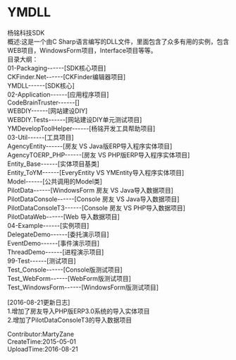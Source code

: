 # YMDLL
杨铭科技SDK
<br/>
概述:这是一个由C Sharp语言编写的DLL文件，里面包含了众多有用的实例，包含WEB项目，WindowsForm项目，Interface项目等等。
<br/>
目录大纲：
<br/>
01-Packaging------[SDK核心项目]
<br/>
    CKFinder.Net------[CKFinder编辑器项目]
<br/>
    YMDLL------[SDK核心]
<br/>
02-Application------[应用程序项目]<br/>
    CodeBrainTruster------[]<br/>
    WEBDIY------[网站建设DIY]<br/>
    WEBDIY.Tests------[网站建设DIY单元测试项目]<br/>
    YMDevelopToolHelper------[杨铭开发工具帮助项目]<br/>
03-Util------[工具项目]<br/>
    AgencyEntity------[房友 VS Java版ERP导入程序实体项目]<br/>
    AgencyTOERP_PHP------[房友 VS PHP版ERP导入程序实体项目]<br/>
    Entity_Base------[实体项目基类]<br/>
    Entity_ToYM------[EveryEntity VS YMEntity导入程序实体项目]<br/>
    Model------[公共调用的Model类]<br/>
    PilotData------[WindowsForm 房友 VS Java导入数据项目]<br/>
    PilotDataConsole------[Console 房友 VS Java导入数据项目]<br/>
    PilotDataConsoleT3------[Console 房友 VS PHP导入数据项目]<br/>
    PilotDataWeb------[Web 导入数据项目]<br/>
04-Example------[实例项目]<br/>
    DelegateDemo------[委托演示项目]<br/>
    EventDemo------[事件演示项目]<br/>
    ThreadDemo------[进程演示项目]<br/>
99-Test------[测试项目]<br/>
    Test_Console------[Console版测试项目]<br/>
    Test_WebForm------[WebForm版测试项目]<br/>
    Test_WindowsForm------[WindowsForm版测试项目]<br/>


[2016-08-21更新日志]<br/>
1.增加了房友导入PHP版ERP3.0系统的导入实体项目<br/>
2.增加了PilotDataConsoleT3的导入数据项目<br/>

Contributor:MartyZane<br/>
CreateTime:2015-05-01<br/>
UploadTime:2016-08-21

